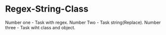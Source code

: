 # Regex-String-Class
Number one - Task with regex.
Number Two - Task string(Replace).
Number three - Task wiht class and object.
